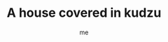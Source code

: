 ---
title        : "A house covered in kudzu"
link         : https://buster.substack.com/p/a-house-covered-in-kudzu
author       : me

one_liner    : "A return after 8 months of quiet with questions about a question"
image			   : 
piles			   : []
comment_link : 
redirect     : true
---